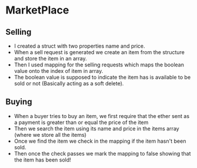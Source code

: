 # MarketPlace

## Selling

- I created a struct with two properties name and price.
- When a sell request is generated we create an item from the structure and store the item in an array.
- Then I used mapping for the selling requests which maps the boolean value onto the index of item in array.
- The boolean value is supposed to indicate the item has is available to be sold or not (Basically acting as a soft delete).

## Buying

- When a buyer tries to buy an item, we first require that the ether sent as a payment is greater than or equal the price of the item
- Then we search the item using its name and price in the items array (where we store all the items)
- Once we find the item we check in the mapping if the item hasn't been sold.
- Then once the check passes we mark the mapping to false showing that the item has been sold!